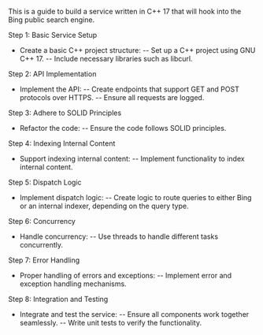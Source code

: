 This is a guide to build a service written in C++ 17 that will hook into the Bing public search engine.

Step 1: Basic Service Setup
- Create a basic C++ project structure:
-- Set up a C++ project using GNU C++ 17.
-- Include necessary libraries such as libcurl.

Step 2: API Implementation
- Implement the API:
-- Create endpoints that support GET and POST protocols over HTTPS.
-- Ensure all requests are logged.

Step 3: Adhere to SOLID Principles
- Refactor the code:
-- Ensure the code follows SOLID principles.

Step 4: Indexing Internal Content
- Support indexing internal content:
-- Implement functionality to index internal content.

Step 5: Dispatch Logic
- Implement dispatch logic:
-- Create logic to route queries to either Bing or an internal indexer, depending on the query type.

Step 6: Concurrency
- Handle concurrency:
-- Use threads to handle different tasks concurrently.

Step 7: Error Handling
- Proper handling of errors and exceptions:
-- Implement error and exception handling mechanisms.

Step 8: Integration and Testing
- Integrate and test the service:
-- Ensure all components work together seamlessly.
-- Write unit tests to verify the functionality.
